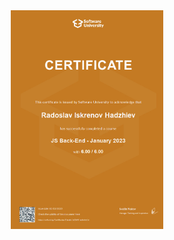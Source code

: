 <div align="center" display="flex">
     <img src="./certificates/js/03.node.jpeg" alt="Python_basics" width="244" height="350">
</div>
